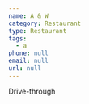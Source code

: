 ```yaml
---
name: A & W
category: Restaurant
type: Restaurant
tags:
  - a
phone: null
email: null
url: null
---
```


Drive-through